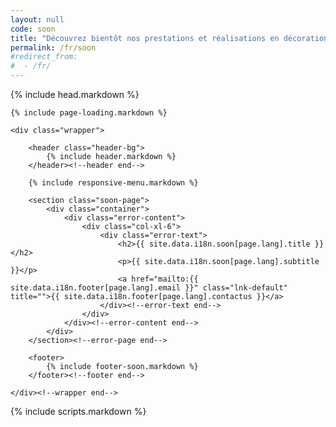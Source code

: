 ```yaml
---
layout: null
code: soon
title: "Découvrez bientôt nos prestations et réalisations en décoration d'intérieur"
permalink: /fr/soon
#redirect_from:
#  - /fr/
---
```

<html lang="en">
{% include head.markdown %}


<body>

	{% include page-loading.markdown %}

	<div class="wrapper">
			
		<header class="header-bg">
			{% include header.markdown %}
		</header><!--header end-->

		{% include responsive-menu.markdown %}

		<section class="soon-page">
			<div class="container">
				<div class="error-content">
					<div class="col-xl-6">
						<div class="error-text">
							<h2>{{ site.data.i18n.soon[page.lang].title }}</h2>
							<p>{{ site.data.i18n.soon[page.lang].subtitle }}</p>
							<a href="mailto:{{ site.data.i18n.footer[page.lang].email }}" class="lnk-default" title="">{{ site.data.i18n.footer[page.lang].contactus }}</a>
						</div><!--error-text end-->
					</div>
				</div><!--error-content end-->
			</div>
		</section><!--error-page end-->

		<footer>
			{% include footer-soon.markdown %}
		</footer><!--footer end-->

	</div><!--wrapper end-->

{% include scripts.markdown %}


</body>

</html>